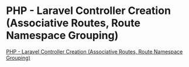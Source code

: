 # PHP - Laravel Controller Creation (Associative Routes, Route Namespace Grouping)
[PHP - Laravel Controller Creation (Associative Routes, Route Namespace Grouping)](https://aiwithcloud.com/2022/09/16/php___laravel_controller_creation_associative_routes_route_namespace_grouping/)